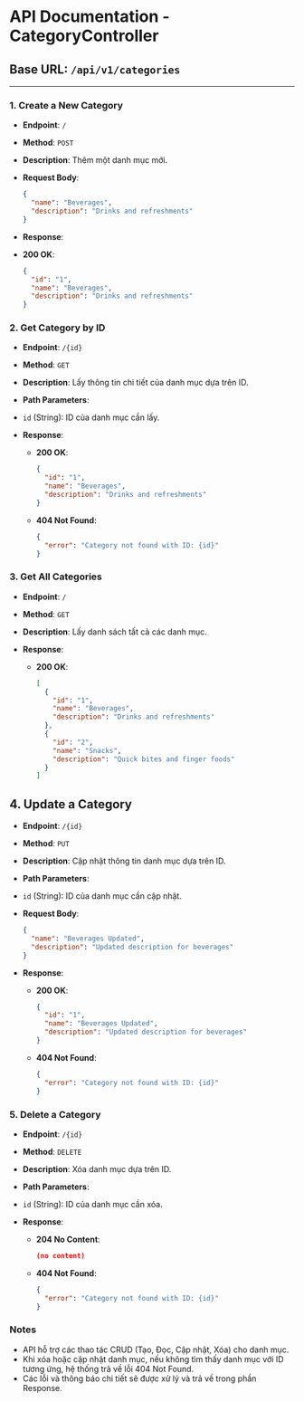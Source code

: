 # API Documentation - CategoryController

## Base URL: `/api/v1/categories`

---

### 1. Create a New Category

- **Endpoint**: `/`  
- **Method**: `POST`  
- **Description**: Thêm một danh mục mới.

- **Request Body**:
    ```json
    {
      "name": "Beverages",
      "description": "Drinks and refreshments"
    }
- **Response**:

- **200 OK**:
  ```json
  {
    "id": "1",
    "name": "Beverages",
    "description": "Drinks and refreshments"
  }
### 2. **Get Category by ID**
- **Endpoint**: `/{id}`
- **Method**: `GET`
- **Description**: Lấy thông tin chi tiết của danh mục dựa trên ID.

- **Path Parameters**:

- `id` (String): ID của danh mục cần lấy.
- **Response**:

  - **200 OK**:
    ```json
    {
      "id": "1",
      "name": "Beverages",
      "description": "Drinks and refreshments"
    }
  - **404 Not Found**:
    ```json
    {
      "error": "Category not found with ID: {id}"
    }
### 3. **Get All Categories**
- **Endpoint**: `/`
- **Method**: `GET`
- **Description**: Lấy danh sách tất cả các danh mục.

- **Response**:

  - **200 OK**:
    ```json
    [
      {
        "id": "1",
        "name": "Beverages",
        "description": "Drinks and refreshments"
      },
      {
        "id": "2",
        "name": "Snacks",
        "description": "Quick bites and finger foods"
      }
    ]
## 4. **Update a Category**
- **Endpoint**: `/{id}`
- **Method**: `PUT`
- **Description**: Cập nhật thông tin danh mục dựa trên ID.

- **Path Parameters**:

- `id` (String): ID của danh mục cần cập nhật.
- **Request Body**:
  ```json
  {
    "name": "Beverages Updated",
    "description": "Updated description for beverages"
  }
- **Response**:

  - **200 OK**:
    ```json
    {
      "id": "1",
      "name": "Beverages Updated",
      "description": "Updated description for beverages"
    }
  - **404 Not Found**:
    ```json
    {
      "error": "Category not found with ID: {id}"
    }

### 5. **Delete a Category**
- **Endpoint**: `/{id}`
- **Method**: `DELETE`
- **Description**: Xóa danh mục dựa trên ID.

- **Path Parameters**:

- `id` (String): ID của danh mục cần xóa.
- **Response**:

  - **204 No Content**:
    ```json
    (no content)
  - **404 Not Found**:
    ```json
    {
      "error": "Category not found with ID: {id}"
    }
### **Notes**
- API hỗ trợ các thao tác CRUD (Tạo, Đọc, Cập nhật, Xóa) cho danh mục.
- Khi xóa hoặc cập nhật danh mục, nếu không tìm thấy danh mục với ID tương ứng, hệ thống trả về lỗi 404 Not Found.
- Các lỗi và thông báo chi tiết sẽ được xử lý và trả về trong phần Response.